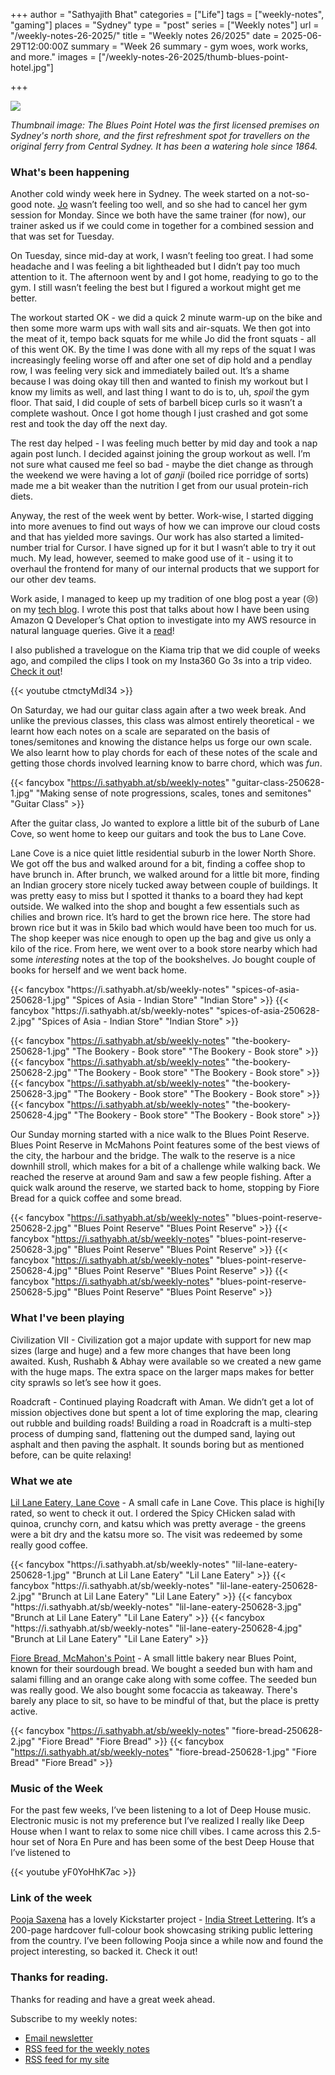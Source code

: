 +++
author = "Sathyajith Bhat"
categories = ["Life"]
tags = ["weekly-notes", "gaming"]
places = "Sydney"
type = "post"
series = ["Weekly notes"]
url = "/weekly-notes-26-2025/"
title = "Weekly notes 26/2025"
date = 2025-06-29T12:00:00Z
summary = "Week 26 summary - gym woes, work works, and more."
images = ["/weekly-notes-26-2025/thumb-blues-point-hotel.jpg"]

+++

![](thumb-blues-point-hotel.jpg)

_Thumbnail image: The Blues Point Hotel was the first licensed premises on Sydney's north shore, and the first refreshment spot for travellers on the original ferry from Central Sydney. It has been a watering hole since 1864._

### What's been happening

Another cold windy week here in Sydney. The week started on a not-so-good note. [Jo](https://joshenoy.me/tag/blog/)
wasn’t feeling too well, and so she had to cancel her gym session for Monday. Since we both have the same trainer (for now), our trainer asked us if we could come in together for a combined session and that was set for Tuesday.

On Tuesday, since mid-day at work, I wasn’t feeling too great. I had some headache and I was feeling a bit lightheaded but I didn’t pay too much attention to it. The afternoon went by and I got home, readying to go to the gym. I still wasn’t feeling the best but I figured a workout might get me better. 

The workout started OK - we did a quick 2 minute warm-up on the bike and then some more warm ups with wall sits and air-squats. We then got into the meat of it, tempo back squats for me while Jo did the front squats - all of this went OK. By the time I was done with all my reps of the squat I was increasingly feeling worse off and after one set of dip hold and a pendlay row, I was feeling very sick and immediately bailed out. It’s a shame because I was doing okay till then and wanted to finish my workout but I know my limits as well, and last thing I want to do is to, uh, _spoil_ the gym floor. That said, I did couple of sets of barbell bicep curls so it wasn’t a complete washout. Once I got home though I just crashed and got some rest and took the day off the next day.

The rest day helped - I was feeling much better by mid day and took a nap again post lunch. I decided against joining the group workout as well. I’m not sure what caused me feel so bad - maybe the diet change as through the weekend we were having a lot of _ganji_ (boiled rice porridge of sorts) made me a bit weaker than the nutrition I get from our usual protein-rich diets. 

Anyway, the rest of the week went by better. Work-wise, I started digging into more avenues to find out ways of how we can improve our cloud costs and that has yielded more savings. Our work has also started a limited-number trial for Cursor. I have signed up for it but I wasn’t able to try it out much. My lead, however, seemed to make good use of it - using it to overhaul the frontend for many of our internal products that we support for our other dev teams. 

Work aside, I managed to keep up my tradition of one blog post a year (😢) on my [tech blog](https://sathyasays.com). I wrote this post that talks about how I have been using Amazon Q Developer’s Chat option to investigate into my AWS resource in natural language queries. Give it a [read](https://sathyasays.com/amazon-q-developer-chat-adhoc-querying/)!

I also published a travelogue on the Kiama trip that we did couple of weeks ago, and compiled the clips I took on my Insta360 Go 3s into a trip video. [Check it out](https://youtu.be/ctmctyMdl34)! 

{{< youtube ctmctyMdl34 >}}

On Saturday, we had our guitar class again after a two week break. And unlike the previous classes, this class was almost entirely theoretical - we learnt how each notes on a scale are separated on the basis of tones/semitones and knowing the distance helps us forge our own scale. We also learnt how to play chords for each of these notes of the scale and getting those chords involved learning know to barre chord, which was _fun_.


<div class="masonry-gallery">

 {{< fancybox "https://i.sathyabh.at/sb/weekly-notes" "guitar-class-250628-1.jpg" "Making sense of note progressions, scales, tones and semitones" "Guitar Class" >}} 

</div>


After the guitar class, Jo wanted to explore a little bit of the suburb of Lane Cove, so went home to keep our guitars and took the bus to Lane Cove. 

Lane Cove is a nice quiet little residential suburb in the lower North Shore. We got off the bus and walked around for a bit, finding a coffee shop to have brunch in. After brunch, we walked around for a little bit more, finding an Indian grocery store nicely tucked away between couple of buildings. It was pretty easy to miss but I spotted it thanks to a board they had kept outside. We walked into the shop and bought a few essentials such as chilies and brown rice. It’s hard to get the brown rice here. The store had brown rice but it was in 5kilo bad which would have been too much for us. The shop keeper was nice enough to open up the bag and give us only a kilo of the rice. From here, we went over to a book store nearby which had some _interesting_ notes at the top of the bookshelves. Jo bought couple of books for herself and we went back home. 

<div class="masonry-gallery">
 {{< fancybox "https://i.sathyabh.at/sb/weekly-notes" "spices-of-asia-250628-1.jpg" "Spices of Asia - Indian Store" "Indian Store" >}} 
 {{< fancybox "https://i.sathyabh.at/sb/weekly-notes" "spices-of-asia-250628-2.jpg" "Spices of Asia - Indian Store" "Indian Store" >}} 
</div>


<div class="masonry-gallery">

 {{< fancybox "https://i.sathyabh.at/sb/weekly-notes" "the-bookery-250628-1.jpg" "The Bookery - Book store" "The Bookery - Book store" >}} 
 {{< fancybox "https://i.sathyabh.at/sb/weekly-notes" "the-bookery-250628-2.jpg" "The Bookery - Book store" "The Bookery - Book store" >}} 
 {{< fancybox "https://i.sathyabh.at/sb/weekly-notes" "the-bookery-250628-3.jpg" "The Bookery - Book store" "The Bookery - Book store" >}} 
 {{< fancybox "https://i.sathyabh.at/sb/weekly-notes" "the-bookery-250628-4.jpg" "The Bookery - Book store" "The Bookery - Book store" >}} 

</div>

Our Sunday morning started with a nice walk to the Blues Point Reserve. Blues Point Reserve in McMahons Point features some of the best views of the city, the harbour and the bridge. The walk to the reserve is a nice downhill stroll, which makes for a bit of a challenge while walking back. We reached the reserve at around 9am and saw a few people fishing. After a quick walk around the reserve, we started back to home, stopping by Fiore Bread for a quick coffee and some bread.
 
<div class="masonry-gallery">

 {{< fancybox "https://i.sathyabh.at/sb/weekly-notes" "blues-point-reserve-250628-2.jpg" "Blues Point Reserve" "Blues Point Reserve" >}} 
 {{< fancybox "https://i.sathyabh.at/sb/weekly-notes" "blues-point-reserve-250628-3.jpg" "Blues Point Reserve" "Blues Point Reserve" >}} 
 {{< fancybox "https://i.sathyabh.at/sb/weekly-notes" "blues-point-reserve-250628-4.jpg" "Blues Point Reserve" "Blues Point Reserve" >}} 
 {{< fancybox "https://i.sathyabh.at/sb/weekly-notes" "blues-point-reserve-250628-5.jpg" "Blues Point Reserve" "Blues Point Reserve" >}} 

</div>

### What I've been playing

Civilization VII - Civilization got a major update with support for new map sizes (large and huge) and a few more changes that have been long awaited. Kush, Rushabh & Abhay were available so we created a new game with the huge maps. The extra space on the larger maps makes for better city sprawls so let’s see how it goes. 

Roadcraft - Continued playing Roadcraft with Aman. We didn’t get a lot of mission objectives done but spent a lot of time exploring the map, clearing out rubble and building roads! Building a road in Roadcraft is a multi-step process of dumping sand, flattening out the dumped sand, laying out asphalt and then paving the asphalt.  It sounds boring but as mentioned before, can be quite relaxing! 

### What we ate

[Lil Lane Eatery, Lane Cove](https://maps.app.goo.gl/AXPDCD4UgsMrKKD5A) - A small cafe in Lane Cove. This place is highi[ly rated, so went to check it out. I ordered the Spicy CHicken salad with quinoa, crunchy corn, and katsu which was pretty average - the greens were a bit dry and the katsu more so. The visit was redeemed by some really good coffee.


<div class="masonry-gallery">
 {{< fancybox "https://i.sathyabh.at/sb/weekly-notes" "lil-lane-eatery-250628-1.jpg" "Brunch at Lil Lane Eatery" "Lil Lane Eatery" >}} 
 {{< fancybox "https://i.sathyabh.at/sb/weekly-notes" "lil-lane-eatery-250628-2.jpg" "Brunch at Lil Lane Eatery" "Lil Lane Eatery" >}} 
 {{< fancybox "https://i.sathyabh.at/sb/weekly-notes" "lil-lane-eatery-250628-3.jpg" "Brunch at Lil Lane Eatery" "Lil Lane Eatery" >}} 
 {{< fancybox "https://i.sathyabh.at/sb/weekly-notes" "lil-lane-eatery-250628-4.jpg" "Brunch at Lil Lane Eatery" "Lil Lane Eatery" >}} 
</div>


[Fiore Bread, McMahon's Point](https://maps.app.goo.gl/AXPDCD4UgsMrKKD5A) - A small little bakery near Blues Point, known for their sourdough bread. We bought a seeded bun with ham and salami filling and an orange cake along with some coffee. The seeded bun was really good. We also bought some focaccia as takeaway. There's barely any place to sit, so have to be mindful of that, but the place is pretty active.


 <div class="masonry-gallery">

 {{< fancybox "https://i.sathyabh.at/sb/weekly-notes" "fiore-bread-250628-2.jpg" "Fiore Bread" "Fiore Bread" >}} 
 {{< fancybox "https://i.sathyabh.at/sb/weekly-notes" "fiore-bread-250628-1.jpg" "Fiore Bread" "Fiore Bread" >}} 
</div>




### Music of the Week

For the past few weeks, I’ve been listening to a lot of Deep House music. Electronic music is not my preference but I’ve realized I really like Deep House when I want to relax to some nice chill vibes. I came across this 2.5-hour set of Nora En Pure and has been some of the best Deep House that I’ve listened to

{{< youtube yF0YoHhK7ac >}}


### Link of the week

[Pooja Saxena](https://mastodon.social/@matratype@typo.social) has a lovely Kickstarter project - [India Street Lettering](https://www.kickstarter.com/projects/blaft/india-street-lettering-a-book). It’s a 200-page hardcover full-colour book showcasing striking public lettering from the country. I’ve been following Pooja since a while now and found the project interesting, so backed it. Check it out! 

### Thanks for reading.
Thanks for reading and have a great week ahead. 

Subscribe to my weekly notes:
- [Email newsletter](https://sathyabhat.substack.com/)
- [RSS feed for the weekly notes](https://sathyabh.at/series/weekly-notes/index.xml)
- [RSS feed for my site](https://sathyabh.at/index.xml)

